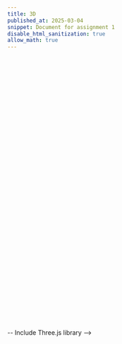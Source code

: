 ```yaml
---
title: 3D
published_at: 2025-03-04
snippet: Document for assignment 1
disable_html_sanitization: true
allow_math: true
---
```


  <!DOCTYPE html>
<html lang="en">
  <head>
    <meta charset="UTF-8">
    <meta name="viewport" content="width=device-width, initial-scale=1.0">
    <title>Three.js 3D Model</title>
  </head>
  <body>

  <!-- Embed Three.js container -->
  <div id="three-container" style="width: 100%; height: 600px;"></div>

  -- Include Three.js library -->
    <script src="https://cdnjs.cloudflare.com/ajax/libs/three.js/r175/three.min.js"></script>

  <!-- Include the GLTFLoader (important for loading .glb models) -->
  <script src="https://cdnjs.cloudflare.com/ajax/libs/three.js/r175/examples/js/loaders/GLTFLoader.js"></script>

  <script>
      // Basic scene setup
      let scene, camera, renderer;
      let mixer, clock;
      let model;

      // Initialize the scene, camera, and renderer
      function init() {
        scene = new THREE.Scene();
        clock = new THREE.Clock();

        // Set up the camera
        camera = new THREE.PerspectiveCamera(75, window.innerWidth / window.innerHeight, 0.1, 1000);

        // Set up the renderer
        renderer = new THREE.WebGLRenderer();
        renderer.setSize(window.innerWidth, window.innerHeight);
        document.getElementById("three-container").appendChild(renderer.domElement);

        // Add ambient light
        const light = new THREE.AmbientLight(0x404040); // Soft white light
        scene.add(light);

        // Load the model (GLTF format)
        const loader = new THREE.GLTFLoader();
        loader.load('assets/models/LittlestTokyo.glb', function(gltf) {
          model = gltf.scene;
          scene.add(model);

          // Set up animation mixer if animations exist
          mixer = new THREE.AnimationMixer(model);
          gltf.animations.forEach(function(clip) {
            mixer.clipAction(clip).play();
          });
        });

        // Set camera position
        camera.position.z = 5;

        // Set up resize event
        window.addEventListener('resize', onWindowResize, false);

        animate(); // Start the animation loop
      }

      // Update the camera aspect ratio and renderer size on window resize
      function onWindowResize() {
        renderer.setSize(window.innerWidth, window.innerHeight);
        camera.aspect = window.innerWidth / window.innerHeight;
        camera.updateProjectionMatrix();
      }

      // Animation loop
      function animate() {
        requestAnimationFrame(animate);

        // Update animations if mixer exists
        if (mixer) mixer.update(clock.getDelta());

        // Render the scene from the camera perspective
        renderer.render(scene, camera);
      }

      // Initialize the scene
      init();
    </script>

  </body>
</html>
